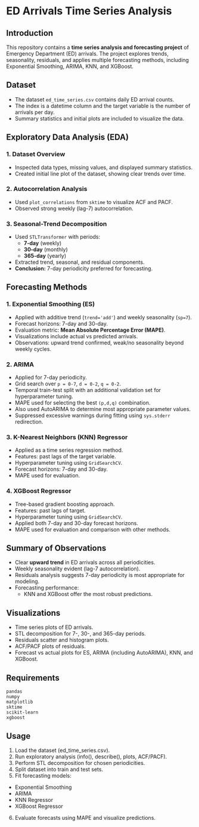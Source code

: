 # ED Arrivals Time Series Analysis

## Introduction
This repository contains a **time series analysis and forecasting project** of Emergency Department (ED) arrivals. The project explores trends, seasonality, residuals, and applies multiple forecasting methods, including Exponential Smoothing, ARIMA, KNN, and XGBoost.

## Dataset
- The dataset `ed_time_series.csv` contains daily ED arrival counts.
- The index is a datetime column and the target variable is the number of arrivals per day.
- Summary statistics and initial plots are included to visualize the data.

## Exploratory Data Analysis (EDA)

### 1. Dataset Overview
- Inspected data types, missing values, and displayed summary statistics.
- Created initial line plot of the dataset, showing clear trends over time.

### 2. Autocorrelation Analysis
- Used `plot_correlations` from `sktime` to visualize ACF and PACF.
- Observed strong weekly (lag-7) autocorrelation.

### 3. Seasonal-Trend Decomposition
- Used `STLTransformer` with periods:
  - **7-day** (weekly)
  - **30-day** (monthly)
  - **365-day** (yearly)
- Extracted trend, seasonal, and residual components.
- **Conclusion:** 7-day periodicity preferred for forecasting.

## Forecasting Methods

### 1. Exponential Smoothing (ES)
- Applied with additive trend (`trend='add'`) and weekly seasonality (`sp=7`).
- Forecast horizons: 7-day and 30-day.
- Evaluation metric: **Mean Absolute Percentage Error (MAPE)**.
- Visualizations include actual vs predicted arrivals.
- Observations: upward trend confirmed, weak/no seasonality beyond weekly cycles.

### 2. ARIMA
- Applied for 7-day periodicity.
- Grid search over `p = 0-7`, `d = 0-2`, `q = 0-2`.
- Temporal train-test split with an additional validation set for hyperparameter tuning.
- MAPE used for selecting the best `(p,d,q)` combination.
- Also used AutoARIMA to determine most appropriate parameter values.
- Suppressed excessive warnings during fitting using `sys.stderr` redirection.

### 3. K-Nearest Neighbors (KNN) Regressor
- Applied as a time series regression method.
- Features: past lags of the target variable.
- Hyperparameter tuning using `GridSearchCV`.
- Forecast horizons: 7-day and 30-day.
- MAPE used for evaluation.

### 4. XGBoost Regressor
- Tree-based gradient boosting approach.
- Features: past lags of target.
- Hyperparameter tuning using `GridSearchCV`.
- Applied both 7-day and 30-day forecast horizons.
- MAPE used for evaluation and comparison with other methods.

## Summary of Observations
- Clear **upward trend** in ED arrivals across all periodicities.
- Weekly seasonality evident (lag-7 autocorrelation).
- Residuals analysis suggests 7-day periodicity is most appropriate for modeling.
- Forecasting performance:
  - KNN and XGBoost offer the most robust predictions.

## Visualizations
- Time series plots of ED arrivals.
- STL decomposition for 7-, 30-, and 365-day periods.
- Residuals scatter and histogram plots.
- ACF/PACF plots of residuals.
- Forecast vs actual plots for ES, ARIMA (including AutoARIMA), KNN, and XGBoost.

## Requirements
```text
pandas
numpy
matplotlib
sktime
scikit-learn
xgboost
```


## Usage
1. Load the dataset (ed_time_series.csv).
2. Run exploratory analysis (info(), describe(), plots, ACF/PACF).
3. Perform STL decomposition for chosen periodicities.
4. Split dataset into train and test sets.
5. Fit forecasting models:
- Exponential Smoothing
- ARIMA
- KNN Regressor
- XGBoost Regressor
6. Evaluate forecasts using MAPE and visualize predictions.
